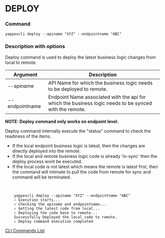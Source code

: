 DEPLOY
======

### Command

    yappescli deploy --apiname "XYZ" --endpointname "ABC"

### Description with options

Deploy command is used to deploy the latest business logic changes from
local to remote.

| Argument       | Description                                                                                            |
|----------------|--------------------------------------------------------------------------------------------------------|
| --apiname      | API Name for which the business logic needs to be deployed to remote.                                  |
| --endpointname | Endpoint Name associated with the api for which the business logic needs to be synced with the remote. |

**NOTE: Deploy command only works on endpoint level.**

Deploy command internally execute the "status" command to check the
readiness of the items.

-   If the local endpoint business logic is latest, then the changes are
    directly deployed into the remote.
-   If the local and remote business logic code is already 'in-sync'
    then the deploy process wont be executed.
-   If the local code is not latest which means the remote is latest
    first, then the command will intimate to pull the code from remote
    for sync and command will be terminated.

&nbsp;

            
            
        yappescli deploy --apiname "XYZ" --endpointname "ABC"           
        ✓ Execution starts...
        ✓ Checking the apiname and endpointname...
        ✓ Getting the latest code from local...
        ✓ Deploying the code base to remote...
        Successfully Deployed the local code to remote.
        ✓ Deploy command execution completed  
            
            
            

[CLI Commands List](cli_tool_commands.md)
